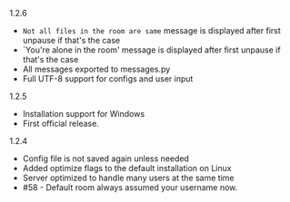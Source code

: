 1.2.6

*  `Not all files in the room are same` message is displayed after first unpause if that's the case
*  `You're alone in the room' message is displayed after first unpause if that's the case
*  All messages exported to messages.py 
*  Full UTF-8 support for configs and user input


1.2.5

*  Installation support for Windows
*   First official release.

1.2.4

*  Config file is not saved again unless needed
*  Added optimize flags to the default installation on Linux
*  Server optimized to handle many users at the same time
*  #58 - Default room always assumed your username now. 


